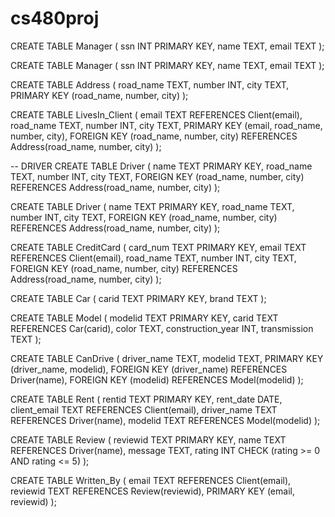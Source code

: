 # cs480proj

CREATE TABLE Manager (
    ssn INT PRIMARY KEY,
    name TEXT,
    email TEXT
);

CREATE TABLE Manager (
    ssn INT PRIMARY KEY,
    name TEXT,
    email TEXT
);

CREATE TABLE Address (
    road_name TEXT,
    number INT,
    city TEXT,
    PRIMARY KEY (road_name, number, city)
);

CREATE TABLE LivesIn_Client (
    email TEXT REFERENCES Client(email),
    road_name TEXT,
    number INT,
    city TEXT,
    PRIMARY KEY (email, road_name, number, city),
    FOREIGN KEY (road_name, number, city) REFERENCES Address(road_name, number, city)
);

-- DRIVER
CREATE TABLE Driver (
    name TEXT PRIMARY KEY,
    road_name TEXT,
    number INT,
    city TEXT,
    FOREIGN KEY (road_name, number, city) REFERENCES Address(road_name, number, city)
);

CREATE TABLE Driver (
    name TEXT PRIMARY KEY,
    road_name TEXT,
    number INT,
    city TEXT,
    FOREIGN KEY (road_name, number, city) REFERENCES Address(road_name, number, city)
);

CREATE TABLE CreditCard (
    card_num TEXT PRIMARY KEY,
    email TEXT REFERENCES Client(email),
    road_name TEXT,
    number INT,
    city TEXT,
    FOREIGN KEY (road_name, number, city) REFERENCES Address(road_name, number, city)
);

CREATE TABLE Car (
    carid TEXT PRIMARY KEY,
    brand TEXT
);

CREATE TABLE Model (
    modelid TEXT PRIMARY KEY,
    carid TEXT REFERENCES Car(carid),
    color TEXT,
    construction_year INT,
    transmission TEXT
);

CREATE TABLE CanDrive (
    driver_name TEXT,
    modelid TEXT,
    PRIMARY KEY (driver_name, modelid),
    FOREIGN KEY (driver_name) REFERENCES Driver(name),
    FOREIGN KEY (modelid) REFERENCES Model(modelid)
);

CREATE TABLE Rent (
    rentid TEXT PRIMARY KEY,
    rent_date DATE,
    client_email TEXT REFERENCES Client(email),
    driver_name TEXT REFERENCES Driver(name),
    modelid TEXT REFERENCES Model(modelid)
);

CREATE TABLE Review (
    reviewid TEXT PRIMARY KEY,
    name TEXT REFERENCES Driver(name),
    message TEXT,
    rating INT CHECK (rating >= 0 AND rating <= 5)
);

CREATE TABLE Written_By (
    email TEXT REFERENCES Client(email),
    reviewid TEXT REFERENCES Review(reviewid),
    PRIMARY KEY (email, reviewid)
);


